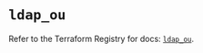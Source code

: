 # `ldap_ou`

Refer to the Terraform Registry for docs: [`ldap_ou`](https://registry.terraform.io/providers/ouest-france/ldap/0.8.12/docs/resources/ou).
